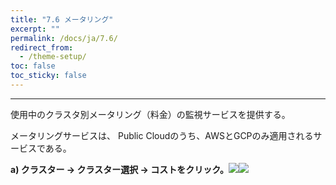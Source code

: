 ```yaml
---
title: "7.6 メータリング"
excerpt: ""
permalink: /docs/ja/7.6/
redirect_from:
  - /theme-setup/
toc: false
toc_sticky: false
---
```



---

使用中のクラスタ別メータリング（料金）の監視サービスを提供する。

メータリングサービスは、 Public Cloudのうち、AWSとGCPのみ適用されるサービスである。

**a\) クラスター → クラスター選択 → コストをクリック。**![](/assets/JP/2.5/5.6_1.png)![](/assets/JP/2.5/5.6_2.png)

